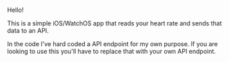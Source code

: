 Hello!

This is a simple iOS/WatchOS app that reads your heart rate and sends that data
to an API.

In the code I've hard coded a API endpoint for my own purpose.
If you are looking to use this you'll have to replace that with your own API endpoint.
